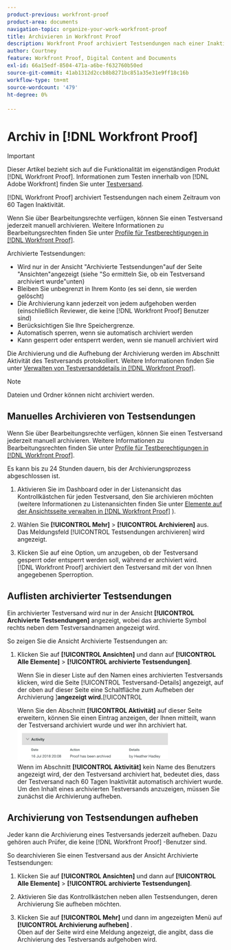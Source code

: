 ```yaml
---
product-previous: workfront-proof
product-area: documents
navigation-topic: organize-your-work-workfront-proof
title: Archivieren in Workfront Proof
description: Workfront Proof archiviert Testsendungen nach einer Inaktivität von 60 Tagen.
author: Courtney
feature: Workfront Proof, Digital Content and Documents
exl-id: 66a15edf-8504-471a-a6be-f632760b50ed
source-git-commit: 41ab1312d2ccb8b8271bc851a35e31e9ff18c16b
workflow-type: tm+mt
source-wordcount: '479'
ht-degree: 0%

---
```


# Archiv in [!DNL Workfront Proof]

>[!IMPORTANT]
>
>Dieser Artikel bezieht sich auf die Funktionalität im eigenständigen Produkt [!DNL Workfront Proof]. Informationen zum Testen innerhalb von [!DNL Adobe Workfront] finden Sie unter [Testversand](../../../review-and-approve-work/proofing/proofing.md).

[!DNL Workfront Proof] archiviert Testsendungen nach einem Zeitraum von 60 Tagen Inaktivität.

Wenn Sie über Bearbeitungsrechte verfügen, können Sie einen Testversand jederzeit manuell archivieren. Weitere Informationen zu Bearbeitungsrechten finden Sie unter [Profile für Testberechtigungen in  [!DNL Workfront Proof]](../../../workfront-proof/wp-acct-admin/account-settings/proof-perm-profiles-in-wp.md).

Archivierte Testsendungen:

* Wird nur in der Ansicht &quot;Archivierte Testsendungen&quot;auf der Seite &quot;Ansichten&quot;angezeigt (siehe &quot;So ermitteln Sie, ob ein Testversand archiviert wurde&quot;unten)
* Bleiben Sie unbegrenzt in Ihrem Konto (es sei denn, sie werden gelöscht)
* Die Archivierung kann jederzeit von jedem aufgehoben werden (einschließlich Reviewer, die keine [!DNL Workfront Proof] Benutzer sind)
* Berücksichtigen Sie Ihre Speichergrenze.
* Automatisch sperren, wenn sie automatisch archiviert werden
* Kann gesperrt oder entsperrt werden, wenn sie manuell archiviert wird

Die Archivierung und die Aufhebung der Archivierung werden im Abschnitt Aktivität des Testversands protokolliert. Weitere Informationen finden Sie unter [Verwalten von Testversanddetails in [!DNL Workfront Proof]](../../../workfront-proof/wp-work-proofsfiles/manage-your-work/manage-proof-details.md).

>[!NOTE]
>
>Dateien und Ordner können nicht archiviert werden.

## Manuelles Archivieren von Testsendungen

Wenn Sie über Bearbeitungsrechte verfügen, können Sie einen Testversand jederzeit manuell archivieren. Weitere Informationen zu Bearbeitungsrechten finden Sie unter [Profile für Testberechtigungen in  [!DNL Workfront Proof]](../../../workfront-proof/wp-acct-admin/account-settings/proof-perm-profiles-in-wp.md).

Es kann bis zu 24 Stunden dauern, bis der Archivierungsprozess abgeschlossen ist.

1. Aktivieren Sie im Dashboard oder in der Listenansicht das Kontrollkästchen für jeden Testversand, den Sie archivieren möchten (weitere Informationen zu Listenansichten finden Sie unter [Elemente auf der Ansichtsseite verwalten in [!DNL Workfront Proof]](../../../workfront-proof/wp-work-proofsfiles/manage-your-work/manage-items-on-views-page.md) ).

1. Wählen Sie **[!UICONTROL Mehr]** > **[!UICONTROL Archivieren]** aus.\
   Das Meldungsfeld [!UICONTROL Testsendungen archivieren] wird angezeigt.

1. Klicken Sie auf eine Option, um anzugeben, ob der Testversand gesperrt oder entsperrt werden soll, während er archiviert wird.\
   [!DNL Workfront Proof] archiviert den Testversand mit der von Ihnen angegebenen Sperroption.

## Auflisten archivierter Testsendungen

Ein archivierter Testversand wird nur in der Ansicht **[!UICONTROL Archivierte Testsendungen]** angezeigt, wobei das archivierte Symbol rechts neben dem Testversandnamen angezeigt wird.

So zeigen Sie die Ansicht Archivierte Testsendungen an:

1. Klicken Sie auf **[!UICONTROL Ansichten]** und dann auf **[!UICONTROL Alle Elemente]** > **[!UICONTROL archivierte Testsendungen]**.

   Wenn Sie in dieser Liste auf den Namen eines archivierten Testversands klicken, wird die Seite [!UICONTROL Testversand-Details] angezeigt, auf der oben auf dieser Seite eine Schaltfläche zum Aufheben der Archivierung ]**angezeigt wird.**[!UICONTROL 

   Wenn Sie den Abschnitt **[!UICONTROL Aktivität]** auf dieser Seite erweitern, können Sie einen Eintrag anzeigen, der Ihnen mitteilt, wann der Testversand archiviert wurde und wer ihn archiviert hat.\
   ![Archived_proof_Activity_extended.png](assets/archived-proof-activity-expanded-350x77.png)\
   Wenn im Abschnitt **[!UICONTROL Aktivität]** kein Name des Benutzers angezeigt wird, der den Testversand archiviert hat, bedeutet dies, dass der Testversand nach 60 Tagen Inaktivität automatisch archiviert wurde.\
   Um den Inhalt eines archivierten Testversands anzuzeigen, müssen Sie zunächst die Archivierung aufheben.

## Archivierung von Testsendungen aufheben

Jeder kann die Archivierung eines Testversands jederzeit aufheben. Dazu gehören auch Prüfer, die keine [!DNL Workfront Proof] -Benutzer sind.

So dearchivieren Sie einen Testversand aus der Ansicht Archivierte Testsendungen:

1. Klicken Sie auf **[!UICONTROL Ansichten]** und dann auf **[!UICONTROL Alle Elemente]** > **[!UICONTROL archivierte Testsendungen]**.

1. Aktivieren Sie das Kontrollkästchen neben allen Testsendungen, deren Archivierung Sie aufheben möchten.
1. Klicken Sie auf **[!UICONTROL Mehr]** und dann im angezeigten Menü auf **[!UICONTROL Archivierung aufheben]** .\
   Oben auf der Seite wird eine Meldung angezeigt, die angibt, dass die Archivierung des Testversands aufgehoben wird.
